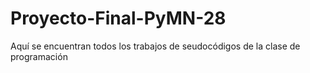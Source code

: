 # Proyecto-Final-PyMN-28
Aquí se encuentran todos los trabajos de seudocódigos de la clase de programación
